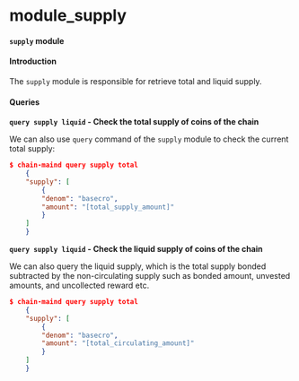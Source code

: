 # module\_supply

#### `supply` module

#### Introduction

The `supply` module is responsible for retrieve total and liquid supply.

#### Queries

**`query supply liquid` - Check the total supply of coins of the chain**

We can also use `query` command of the `supply` module to check the current total supply:

```json
$ chain-maind query supply total
    {
    "supply": [
        {
        "denom": "basecro",
        "amount": "[total_supply_amount]"
        }
    ]
    }
```

**`query supply liquid` - Check the liquid supply of coins of the chain**

We can also query the liquid supply, which is the total supply bonded subtracted by the non-circulating supply such as bonded amount, unvested amounts, and uncollected reward etc.

```json
$ chain-maind query supply total
    {
    "supply": [
        {
        "denom": "basecro",
        "amount": "[total_circulating_amount]"
        }
    ]
    }
```
